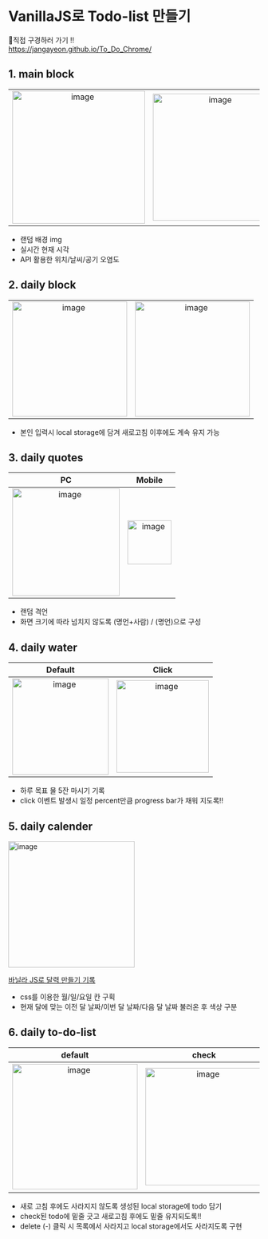 # VanillaJS로 Todo-list 만들기

📌직접 구경하러 가기 !!<br>
https://jangayeon.github.io/To_Do_Chrome/

## 1. main block
|||
|:--:|:--:|
|<img width="266" alt="image" src="https://user-images.githubusercontent.com/67853616/147870693-7a9b6917-7036-4f4d-ad38-b5f47cf977eb.png">|<img width="254" alt="image" src="https://user-images.githubusercontent.com/67853616/147870654-adae62f4-97e5-4180-b308-e98d0701f879.png">|
* 랜덤 배경 img 
* 실시간 현재 시각
* API 활용한 위치/날씨/공기 오염도

## 2. daily block
|||
|:--:|:--:|
|<img width="230" alt="image" src="https://user-images.githubusercontent.com/67853616/147870717-5805a21d-a9c9-4c91-bd5d-4dc2326f3bc1.png">|<img width="230" alt="image" src="https://user-images.githubusercontent.com/67853616/147870745-0f9fb4e9-e9e8-49db-9c2e-4cea4b575f85.png">|

* 본인 입력시 local storage에 담겨 새로고침 이후에도 계속 유지 가능

## 3. daily quotes
|PC|Mobile|
|:--:|:--:|
|<img width="215" alt="image" src="https://user-images.githubusercontent.com/67853616/147870788-d1ef65d4-f2b4-4184-896d-5a85cc991728.png">|<img width="88" alt="image" src="https://user-images.githubusercontent.com/67853616/147870809-a1407155-8201-4766-ab10-d64f1b40a8dc.png">|
* 랜덤 격언
* 화면 크기에 따라 넘치지 않도록 (명언+사람) / (명언)으로 구성

## 4. daily water
|Default|Click|
|:--:|:--:|
|<img width="193" alt="image" src="https://user-images.githubusercontent.com/67853616/147870853-393ea65f-584e-46d0-a570-39d95d40b283.png">|<img width="185" alt="image" src="https://user-images.githubusercontent.com/67853616/147870874-6935ec0f-fdd5-4c2c-a5db-060ef7c55bd2.png">|
* 하루 목표 물 5잔 마시기 기록
* click 이벤트 발생시 일정 percent만큼 progress bar가 채워 지도록!!

## 5. daily calender
<img width="253" alt="image" src="https://user-images.githubusercontent.com/67853616/147870940-072fbd47-3017-4d6c-bc0f-bb2878f76d75.png">

[바닐라 JS로 달력 만들기 기록](https://velog.io/@hixkix59/JS-%EB%8B%AC%EB%A0%A5-%EB%A7%8C%EB%93%A4%EA%B8%B0)

* css를 이용한 월/일/요일 칸 구획 <br>
* 현재 달에 맞는 이전 달 날짜/이번 달 날짜/다음 달 날짜 불러온 후 색상 구분

## 6. daily to-do-list
|default|check|add|
|:--:|:--:|:--:|
|<img width="251" alt="image" src="https://user-images.githubusercontent.com/67853616/147871081-f868d757-3737-4371-bc6b-a1df8191e03a.png">|<img width="235" alt="image" src="https://user-images.githubusercontent.com/67853616/147871094-d8664c41-34a5-48f7-891a-552cef3bcd76.png">|<img width="254" alt="image" src="https://user-images.githubusercontent.com/67853616/147871088-2b0ed542-a687-4050-8c06-1b0155c26d2d.png">|
* 새로 고침 후에도 사라지지 않도록 생성된 local storage에 todo 담기
* check된 todo에 밑줄 긋고 새로고침 후에도 밑줄 유지되도록!!
* delete (-) 클릭 시 목록에서 사라지고 local storage에서도 사라지도록 구현
